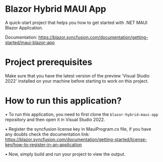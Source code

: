 # Blazor Hybrid MAUI App

A quick-start project that helps you how to get started with .NET MAUI Blazor Application. 

Documentation: https://blazor.syncfusion.com/documentation/getting-started/maui-blazor-app

# Project prerequisites
Make sure that you have the latest version of the preview 'Visual Studio 2022' installed on your machine before starting to work on this project.

# How to run this application?
• To run this application, you need to first clone the <code>blazor-hybrid-maui-app</code> repository and then open it in Visual Studio 2022.

• Register the syncfusion license key in MauiProgram.cs file, if you have any doubts check the documentation link: https://blazor.syncfusion.com/documentation/getting-started/license-key/how-to-register-in-an-application

• Now, simply build and run your project to view the output.
